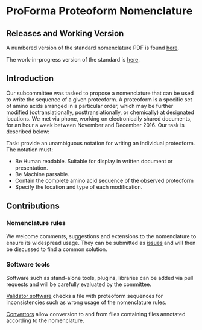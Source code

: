 # ProForma Proteoform Nomenclature

## Releases and Working Version

A numbered version of the standard nomenclature PDF is found [here](https://github.com/topdownproteomics/proteoform-nomenclature-standard/releases).

The work-in-progress version of the standard is [here](https://github.com/topdownproteomics/proteoform-nomenclature-standard/blob/master/Standard.md).

## Introduction

Our subcommittee was tasked to propose a nomenclature that can be used to write the sequence
of a given proteoform. A proteoform is a specific set of amino acids arranged in a particular order,
which may be further modified (cotranslationally, posttranslationally, or chemically) at designated
locations. We met via phone, working on electronically shared documents, for an hour a week
between November and December 2016. Our task is described below:

Task: provide an unambiguous notation for writing an individual proteoform. The notation must:
* Be Human readable. Suitable for display in written document or presentation.
* Be Machine parsable.
* Contain the complete amino acid sequence of the observed proteoform
* Specify the location and type of each modification.

## Contributions

### Nomenclature rules
We welcome comments, suggestions and extensions to the nomenclature to ensure its widespread usage. They can be submitted as [issues](https://github.com/topdownproteomics/proteoform-nomenclature-standard/issues) and will then be discussed to find a common solution.

### Software tools

Software such as stand-alone tools, plugins, libraries can be added via pull requests and will be carefully evaluated by the committee. 

[Validator software](https://github.com/topdownproteomics/proteoform-nomenclature-standard/validator-software) checks a file with proteoform sequences for inconsistencies such as wrong usage of the nomenclature rules.

[Convertors](https://github.com/topdownproteomics/proteoform-nomenclature-standard/convertors) allow conversion to and from files containing files annotated according to the nomenclature.



